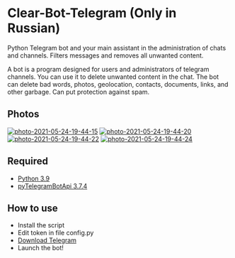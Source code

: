 # Clear-Bot-Telegram (Only in Russian)
Python Telegram bot and your main assistant in the administration of chats and channels. Filters messages and removes all unwanted content.

A bot is a program designed for users and administrators of telegram channels. You can use it to delete unwanted content in the chat. The bot can delete bad words, photos, geolocation, contacts, documents, links, and other garbage. Can put protection against spam.

## Photos
<a href="https://ibb.co/Lrb03j1"><img src="https://i.ibb.co/Lrb03j1/photo-2021-05-24-19-44-15.jpg" alt="photo-2021-05-24-19-44-15" border="0"></a> <a href="https://ibb.co/PWnYmDp"><img src="https://i.ibb.co/PWnYmDp/photo-2021-05-24-19-44-20.jpg" alt="photo-2021-05-24-19-44-20" border="0"></a> <a href="https://ibb.co/dPsj0TM"><img src="https://i.ibb.co/dPsj0TM/photo-2021-05-24-19-44-22.jpg" alt="photo-2021-05-24-19-44-22" border="0"></a> <a href="https://ibb.co/k54fB3Z"><img src="https://i.ibb.co/k54fB3Z/photo-2021-05-24-19-44-24.jpg" alt="photo-2021-05-24-19-44-24" border="0"></a>

## Required
* [Python 3.9](https://www.python.org/ftp/python/3.9.5/python-3.9.5-amd64.exe)
* [pyTelegramBotApi 3.7.4](https://pypi.org/project/pyTelegramBotAPI/)

## How to use
* Install the script
* Edit token in file config.py
* [Download Telegram](https://desktop.telegram.org/)
* Launch the bot!
